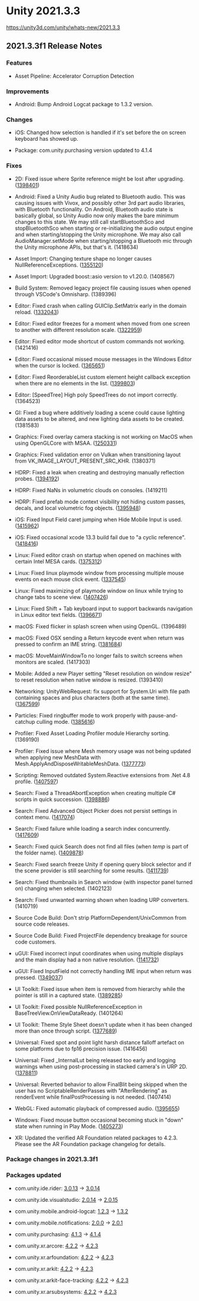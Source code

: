 # Unity 2021.3.3
https://unity3d.com/unity/whats-new/2021.3.3

## 2021.3.3f1 Release Notes


### Features
<ul>
<li>Asset Pipeline: Accelerator Corruption Detection</li>
</ul>

### Improvements
<ul>
<li>Android: Bump Android Logcat package to 1.3.2 version.</li>
</ul>

### Changes
<ul>
<li><p>iOS: Changed how selection is handled if it's set before the on screen keyboard has showed up.</p></li>
<li><p>Package: com.unity.purchasing version updated to 4.1.4</p></li>
</ul>

### Fixes
<ul>
<li><p>2D: Fixed issue where Sprite reference might be lost after upgrading. (<a href="https://issuetracker.unity3d.com/issues/sprite-references-are-missing-in-the-sprite-renderer-when-importing-sprite-sheets-created-in-earlier-versions-of-the-editor">1398401</a>)</p></li>
<li><p>Android: Fixed a Unity Audio bug related to Bluetooth audio. This was causing issues with Vivox, and possibly other 3rd part audio libraries, with Bluetooth functionality. On Android, Bluetooth audio state is basically global, so Unity Audio now only makes the bare minimum changes to this state. We may still call startBluetoothSco and stopBluetoothSco when starting or re-initializing the audio output engine and when starting/stopping the Unity microphone. We may also call AudioManager.setMode when starting/stopping a Bluetooth mic through the Unity microphone APIs, but that's it. (1418634)</p></li>
<li><p>Asset Import: Changing texture shape no longer causes NullReferenceExceptions. (<a href="https://issuetracker.unity3d.com/issues/nullreferenceexception-when-changing-texture-shape">1355120</a>)</p></li>
<li><p>Asset Import: Upgraded boost::asio version to v1.20.0. (1408567)</p></li>
<li><p>Build System: Removed legacy project file causing issues when opened through VSCode's Omnisharp. (1389396)</p></li>
<li><p>Editor: Fixed crash when calling GUIClip.SetMatrix early in the domain reload. (<a href="https://issuetracker.unity3d.com/issues/editor-graphview-unity-crashes-entering-play-mode-when-custom-editor-window-is-open">1332043</a>)</p></li>
<li><p>Editor: Fixed editor freezes for a moment when moved from one screen to another with different resolution scale. (<a href="https://issuetracker.unity3d.com/issues/editor-is-repainted-and-freezes-for-a-moment-when-moved-from-one-screen-to-another-with-different-resolution-scale">1322959</a>)</p></li>
<li><p>Editor: Fixed editor mode shortcut of custom commands not working. (1421416)</p></li>
<li><p>Editor: Fixed occasional missed mouse messages in the Windows Editor when the cursor is locked. (<a href="https://issuetracker.unity3d.com/issues/input-system-right-mouse-button-waspressedthisframe-is-false-when-left-mouse-button-is-held-down">1365651</a>)</p></li>
<li><p>Editor: Fixed ReorderableList custom element height callback exception when there are no elements in the list. (<a href="https://issuetracker.unity3d.com/issues/reorderablelist-out-of-bounds-exeception">1399803</a>)</p></li>
<li><p>Editor: [SpeedTree] High poly SpeedTrees do not import correctly. (1364523)</p></li>
<li><p>GI: Fixed a bug where additively loading a scene could cause lighting data assets to be altered, and new lighting data assets to be created. (1381583)</p></li>
<li><p>Graphics: Fixed overlay camera stacking is not working on MacOS when using OpenGLCore with MSAA. (<a href="https://issuetracker.unity3d.com/issues/macos-overlay-camera-stacking-is-not-working-when-using-openglcore">1250331</a>)</p></li>
<li><p>Graphics: Fixed validation error on Vulkan when transitioning layout from VK_IMAGE_LAYOUT_PRESENT_SRC_KHR. (1380371)</p></li>
<li><p>HDRP: Fixed a leak when creating and destroying manually reflection probes. (<a href="https://issuetracker.unity3d.com/issues/hdrp-memory-leak-when-destroying-reflection-probes">1394192</a>)</p></li>
<li><p>HDRP: Fixed NaNs in volumetric clouds on consoles. (1419211)</p></li>
<li><p>HDRP: Fixed prefab mode context visibility not hiding custom passes, decals, and local volumetric fog objects. (<a href="https://issuetracker.unity3d.com/issues/custompass-with-custompassutils-dot-renderfromcamera-is-inconsistent-in-prefab-mode">1395948</a>)</p></li>
<li><p>iOS: Fixed Input Field caret jumping when Hide Mobile Input is used. (<a href="https://issuetracker.unity3d.com/issues/ios-caret-is-getting-placed-in-the-middle-of-a-text-when-typing-quickly-when-input-fields-hide-mobile-input-is-on">1415962</a>)</p></li>
<li><p>iOS: Fixed occasional xcode 13.3 build fail due to "a cyclic reference". (<a href="https://issuetracker.unity3d.com/issues/ios-cyclic-references-are-detected-when-building-with-xcode-13-dot-3">1418416</a>)</p></li>
<li><p>Linux: Fixed editor crash on startup when opened on machines with certain Intel MESA cards. (<a href="https://issuetracker.unity3d.com/issues/linux-editor-crashes-at-assert-fail-base-dot-cold-when-opening-a-project">1375312</a>)</p></li>
<li><p>Linux: Fixed linux playmode window from processing multiple mouse events on each mouse click event. (<a href="https://issuetracker.unity3d.com/issues/ui-toolkit-mouse-click-and-down-events-are-called-twice-on-a-single-click-on-linux">1337545</a>)</p></li>
<li><p>Linux: Fixed maximizing of playmode window on linux while trying to change tabs to scene view. (<a href="https://issuetracker.unity3d.com/issues/linux-trying-to-switch-to-scene-from-game-window-while-in-play-mode-instead-maximizes-the-game-window-on-centos">1407426</a>)</p></li>
<li><p>Linux: Fixed Shift + Tab keyboard input to support backwards navigation in Linux editor text fields. (<a href="https://issuetracker.unity3d.com/issues/previous-field-isnt-being-selected-when-shift-plus-tab-keybind-is-used">1396671</a>)</p></li>
<li><p>macOS: Fixed flicker in splash screen when using OpenGL. (1396489)</p></li>
<li><p>macOS: Fixed OSX sending a Return keycode event when return was pressed to confirm an IME string. (<a href="https://issuetracker.unity3d.com/issues/tmp-input-field-submits-empty-string-when-a-correction-from-correction-window-is-selected">1381684</a>)</p></li>
<li><p>macOS: MoveMainWindowTo no longer fails to switch screens when monitors are scaled. (1417303)</p></li>
<li><p>Mobile: Added a new Player setting "Reset resolution on window resize" to reset resolution when native window is resized. (1393410)</p></li>
<li><p>Networking: UnityWebRequest: fix support for System.Uri with file path containing spaces and plus characters (both at the same time). (<a href="https://issuetracker.unity3d.com/issues/unitywebrequest-returns-http-slash-1-dot-1-404-not-found-if-uri-contains-plus-plus-character-followed-by-space-character">1367599</a>)</p></li>
<li><p>Particles: Fixed ringbuffer mode to work properly with pause-and-catchup culling mode. (<a href="https://issuetracker.unity3d.com/issues/culling-resets-particle-system-when-using-ring-buffer-pause-until-replaced-and-culling-pause-and-catch-up">1385616</a>)</p></li>
<li><p>Profiler: Fixed Asset Loading Profiler module Hierarchy sorting. (1369190)</p></li>
<li><p>Profiler: Fixed issue where Mesh memory usage was not being updated when applying new MeshData with Mesh.ApplyAndDisposeWritableMeshData. (<a href="https://issuetracker.unity3d.com/issues/memory-profiler-results-reports-wrong-mesh-size-when-generating-it-with-jobs">1377773</a>)</p></li>
<li><p>Scripting: Removed outdated System.Reactive extensions from .Net 4.8 profile. (<a href="https://issuetracker.unity3d.com/issues/ambiguous-method-error-when-asmdef-only-targets-editor">1407597</a>)</p></li>
<li><p>Search: Fixed a ThreadAbortException when creating multiple C# scripts in quick succession. (<a href="https://issuetracker.unity3d.com/issues/threadabortexception-is-thrown-when-creating-a-c-number-script-before-the-editor-compiled-a-recently-created-one">1398886</a>)</p></li>
<li><p>Search: Fixed Advanced Object Picker does not persist settings in context menu. (<a href="https://issuetracker.unity3d.com/issues/advanced-object-picker-does-not-persist-settings-in-context-menu">1417074</a>)</p></li>
<li><p>Search: Fixed failure while loading a search index concurrently. (<a href="https://issuetracker.unity3d.com/issues/search-fail-to-load-the-search-index-concurrently">1417609</a>)</p></li>
<li><p>Search: Fixed quick Search does not find all files (when <em>temp</em> is part of the folder name). (<a href="https://issuetracker.unity3d.com/issues/quick-search-does-not-find-all-files">1409878</a>)</p></li>
<li><p>Search: Fixed search freeze Unity if opening query block selector and if the scene provider is still searching for some results. (<a href="https://issuetracker.unity3d.com/issues/search-freeze-unity-if-opening-query-block-selector-if-the-scene-provider-is-still-searching-for-some-results">1411739</a>)</p></li>
<li><p>Search: Fixed thumbnails in Search window (with inspector panel turned on) changing when selected. (1402123)</p></li>
<li><p>Search: Fixed unwanted warning shown when loading URP converters. (1410719)</p></li>
<li><p>Source Code Build: Don't strip PlatformDependent/UnixCommon from source code releases.</p></li>
<li><p>Source Code Build: Fixed ProjectFile dependency breakage for source code customers.</p></li>
<li><p>uGUI: Fixed incorrect input coordinates when using multiple displays and the main display had a non native resolution. (<a href="https://issuetracker.unity3d.com/issues/buttons-hitbox-is-offset-when-building-standalone-project-for-two-screens">1141732</a>)</p></li>
<li><p>uGUI: Fixed InputField not correctly handling IME input when return was pressed. (<a href="https://issuetracker.unity3d.com/issues/macos-input-field-clears-chinese-slash-japanese-slash-korean-input-when-pressing-enter">1349037</a>)</p></li>
<li><p>UI Toolkit: Fixed issue when item is removed from hierarchy while the pointer is still in a captured state. (<a href="https://issuetracker.unity3d.com/issues/button-is-disabled-after-changing-display-style-to-none-while-using-slider-dragger">1389285</a>)</p></li>
<li><p>UI Toolkit: Fixed possible NullReferenceException in BaseTreeView.OnViewDataReady. (1401264)</p></li>
<li><p>UI Toolkit: Theme Style Sheet doesn't update when it has been changed more than once through script. (<a href="https://issuetracker.unity3d.com/issues/ui-toolkit-theme-style-sheet-doesnt-update-when-it-has-been-changed-more-than-once-through-script">1377689</a>)</p></li>
<li><p>Universal: Fixed spot and point light harsh distance falloff artefact on some platforms due to fp16 precision issue. (1416456)</p></li>
<li><p>Universal: Fixed _InternalLut being released too early and logging warnings when using post-processing in stacked camera's in URP 2D. (<a href="https://issuetracker.unity3d.com/issues/2d-urp-warning-message-in-game-view-when-using-post-processing-on-a-camera-stack">1378811</a>)</p></li>
<li><p>Universal: Reverted behavior to allow FinalBlit being skipped when the user has no ScriptableRenderPasses with "AfterRendering" as renderEvent while finalPostProcessing is not needed. (1407414)</p></li>
<li><p>WebGL: Fixed automatic playback of compressed audio. (<a href="https://issuetracker.unity3d.com/issues/audiosource-with-playonawake-equals-true-doesnt-start-playing-when-the-load-type-of-the-audio-clip-is-set-to-compressed-in-memory">1395655</a>)</p></li>
<li><p>Windows: Fixed mouse button occasional becoming stuck in "down" state when running in Play Mode. (<a href="https://issuetracker.unity3d.com/issues/input-system-sometimes-does-not-fire-canceled-event-on-left-click-action">1405273</a>)</p></li>
<li><p>XR: Updated the verified AR Foundation related packages to 4.2.3. Please see the AR Foundation package changelog for details.</p></li>
</ul>

### Package changes in 2021.3.3f1

### Packages updated
<ul>
<li><p>com.unity.ide.rider: <a href="https://docs.unity3d.com/Packages/com.unity.ide.rider@3.0//changelog/CHANGELOG.html">3.0.13</a> → <a href="https://docs.unity3d.com/Packages/com.unity.ide.rider@3.0//changelog/CHANGELOG.html">3.0.14</a></p></li>
<li><p>com.unity.ide.visualstudio: <a href="https://docs.unity3d.com/Packages/com.unity.ide.visualstudio@2.0//changelog/CHANGELOG.html">2.0.14</a> → <a href="https://docs.unity3d.com/Packages/com.unity.ide.visualstudio@2.0//changelog/CHANGELOG.html">2.0.15</a></p></li>
<li><p>com.unity.mobile.android-logcat: <a href="https://docs.unity3d.com/Packages/com.unity.mobile.android-logcat@1.2//changelog/CHANGELOG.html">1.2.3</a> → <a href="https://docs.unity3d.com/Packages/com.unity.mobile.android-logcat@1.3//changelog/CHANGELOG.html">1.3.2</a></p></li>
<li><p>com.unity.mobile.notifications: <a href="https://docs.unity3d.com/Packages/com.unity.mobile.notifications@2.0//changelog/CHANGELOG.html">2.0.0</a> → <a href="https://docs.unity3d.com/Packages/com.unity.mobile.notifications@2.0//changelog/CHANGELOG.html">2.0.1</a></p></li>
<li><p>com.unity.purchasing: <a href="https://docs.unity3d.com/Packages/com.unity.purchasing@4.1//changelog/CHANGELOG.html">4.1.3</a> → <a href="https://docs.unity3d.com/Packages/com.unity.purchasing@4.1//changelog/CHANGELOG.html">4.1.4</a></p></li>
<li><p>com.unity.xr.arcore: <a href="https://docs.unity3d.com/Packages/com.unity.xr.arcore@4.2//changelog/CHANGELOG.html">4.2.2</a> → <a href="https://docs.unity3d.com/Packages/com.unity.xr.arcore@4.2//changelog/CHANGELOG.html">4.2.3</a></p></li>
<li><p>com.unity.xr.arfoundation: <a href="https://docs.unity3d.com/Packages/com.unity.xr.arfoundation@4.2//changelog/CHANGELOG.html">4.2.2</a> → <a href="https://docs.unity3d.com/Packages/com.unity.xr.arfoundation@4.2//changelog/CHANGELOG.html">4.2.3</a></p></li>
<li><p>com.unity.xr.arkit: <a href="https://docs.unity3d.com/Packages/com.unity.xr.arkit@4.2//changelog/CHANGELOG.html">4.2.2</a> → <a href="https://docs.unity3d.com/Packages/com.unity.xr.arkit@4.2//changelog/CHANGELOG.html">4.2.3</a></p></li>
<li><p>com.unity.xr.arkit-face-tracking: <a href="https://docs.unity3d.com/Packages/com.unity.xr.arkit-face-tracking@4.2//changelog/CHANGELOG.html">4.2.2</a> → <a href="https://docs.unity3d.com/Packages/com.unity.xr.arkit-face-tracking@4.2//changelog/CHANGELOG.html">4.2.3</a></p></li>
<li><p>com.unity.xr.arsubsystems: <a href="https://docs.unity3d.com/Packages/com.unity.xr.arsubsystems@4.2//changelog/CHANGELOG.html">4.2.2</a> → <a href="https://docs.unity3d.com/Packages/com.unity.xr.arsubsystems@4.2//changelog/CHANGELOG.html">4.2.3</a></p></li>
</ul>
